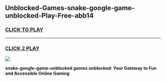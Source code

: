
## Unblocked-Games-snake-google-game-unblocked-Play-Free-abb14
<h3>
<a href="https://premium76.site?title=snake-google-game-unblocked&ref=10A">CLICK TO PLAY</a></h3>
<hr>

<h3>
<a href="https://premium76.site?title=snake-google-game-unblocked&ref=10A">CLICK 2 PLAY</a>
  
</h3>

<a href="https://premium76.site?title=snake-google-game-unblocked&ref=10A"><img src="https://clearcache.store/games.png"></a>


**snake-google-game-unblocked games unblocked: Your Gateway to Fun and Accessible Online Gaming**
